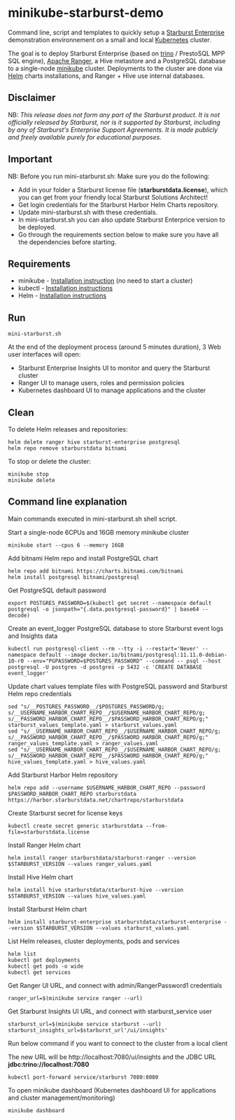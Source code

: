 # minikube-starburst-demo

Command line, script and templates to quickly setup a [Starburst Enterprise](https://www.starburst.io/platform/starburst-enterprise/) demonstration environnement on a small and local [Kubernetes](https://kubernetes.io) cluster.

The goal is to deploy Starburst Enterprise (based on [trino](https://trino.io) / PrestoSQL MPP SQL engine), [Apache Ranger](https://ranger.apache.org), a Hive metastore and a PostgreSQL database to a single-node [minikube](https://github.com/kubernetes/minikube) cluster. Deployments to the cluster are done via [Helm](https://helm.sh) charts installations, and Ranger + Hive use internal databases.


## Disclaimer

NB: *This release does not form any part of the Starburst product. It is not officially released by Starburst, nor is it supported by Starburst, including by any of Starburst's Enterprise Support Agreements. It is made publicly and freely available purely for educational purposes.*

## Important

NB: Before you run mini-starburst.sh: Make sure you do the following:

- Add in your folder a Starburst license file (**starburstdata.license**), which you can get from your friendly local Starburst Solutions Architect!
- Get login credentials for the Starburst Harbor Helm Charts repository.
- Update mini-starburst.sh with these credentials.
- In mini-starburst.sh you can also update Starburst Enterprice version to be deployed.
- Go through the requirements section below to make sure you have all the dependencies before starting.


## Requirements
- minikube - [Installation instruction](https://minikube.sigs.k8s.io/docs/start) (no need to start a cluster)
- kubectl - [Installation instructions](https://kubernetes.io/docs/tasks/tools)
- Helm - [Installation instructions](https://helm.sh/docs/intro/install)
 
## Run

```
mini-starburst.sh
```
At the end of the deployment process (around 5 minutes duration), 3 Web user interfaces will open:
- Starburst Enterprise Insights UI to monitor and query the Starburst cluster
- Ranger UI to manage users, roles and permission policies
- Kubernetes dashboard UI to manage applications and the cluster

## Clean

To delete Helm releases and repositories:
```
helm delete ranger hive starburst-enterprise postgresql
helm repo remove starburstdata bitnami
```
To stop or delete the cluster:
```
minikube stop
minikube delete
```

## Command line explanation

Main commands executed in mini-starburst.sh shell script.

Start a single-node 6CPUs and 16GB memory minikube cluster
```
minikube start --cpus 6 --memory 16GB
```

Add bitnami Helm repo and install PostgreSQL chart
```
helm repo add bitnami https://charts.bitnami.com/bitnami
helm install postgresql bitnami/postgresql
```

Get PostgreSQL default password
```
export POSTGRES_PASSWORD=$(kubectl get secret --namespace default postgresql -o jsonpath="{.data.postgresql-password}" | base64 --decode)
```

Create an event_logger PostgreSQL database to store Starburst event logs and Insights data
```
kubectl run postgresql-client --rm --tty -i --restart='Never' --namespace default --image docker.io/bitnami/postgresql:11.11.0-debian-10-r0 --env="PGPASSWORD=$POSTGRES_PASSWORD" --command -- psql --host postgresql -U postgres -d postgres -p 5432 -c 'CREATE DATABASE event_logger'
```

Update chart values template files with PostgreSQL password and Starburst Helm repo credentials
```
sed "s/__POSTGRES_PASSWORD__/$POSTGRES_PASSWORD/g; s/__USERNAME_HARBOR_CHART_REPO__/$USERNAME_HARBOR_CHART_REPO/g; s/__PASSWORD_HARBOR_CHART_REPO__/$PASSWORD_HARBOR_CHART_REPO/g;" starburst_values_template.yaml > starburst_values.yaml
sed "s/__USERNAME_HARBOR_CHART_REPO__/$USERNAME_HARBOR_CHART_REPO/g; s/__PASSWORD_HARBOR_CHART_REPO__/$PASSWORD_HARBOR_CHART_REPO/g;" ranger_values_template.yaml > ranger_values.yaml
sed "s/__USERNAME_HARBOR_CHART_REPO__/$USERNAME_HARBOR_CHART_REPO/g; s/__PASSWORD_HARBOR_CHART_REPO__/$PASSWORD_HARBOR_CHART_REPO/g;" hive_values_template.yaml > hive_values.yaml
```

Add Starburst Harbor Helm repository
```
helm repo add --username $USERNAME_HARBOR_CHART_REPO --password $PASSWORD_HARBOR_CHART_REPO starburstdata https://harbor.starburstdata.net/chartrepo/starburstdata
```

Create Starburst secret for license keys
```
kubectl create secret generic starburstdata --from-file=starburstdata.license
```

Install Ranger Helm chart
```
helm install ranger starburstdata/starburst-ranger --version $STARBURST_VERSION --values ranger_values.yaml
```

Install Hive Helm chart
```
helm install hive starburstdata/starburst-hive --version $STARBURST_VERSION --values hive_values.yaml
```

Install Starburst Helm chart
```
helm install starburst-enterprise starburstdata/starburst-enterprise --version $STARBURST_VERSION --values starburst_values.yaml
```

List Helm releases, cluster deployments, pods and services
```
helm list
kubectl get deployments
kubectl get pods -o wide
kubectl get services
```

Get Ranger UI URL, and connect with admin/RangerPassword1 credentials
```
ranger_url=$(minikube service ranger --url)
```

Get Starburst Insights UI URL, and connect with starburst_service user
```
starburst_url=$(minikube service starburst --url)
starburst_insights_url=$starburst_url'/ui/insights'
```

Run below command if you want to connect to the cluster from a local client

The new URL will be http://localhost:7080/ui/insights and the JDBC URL **jdbc:trino://localhost:7080**

```
kubectl port-forward service/starburst 7080:8080
```

To  open minikube dashboard (Kubernetes dashboard UI for applications and cluster management/monitoring)
```
minikube dashboard
```
